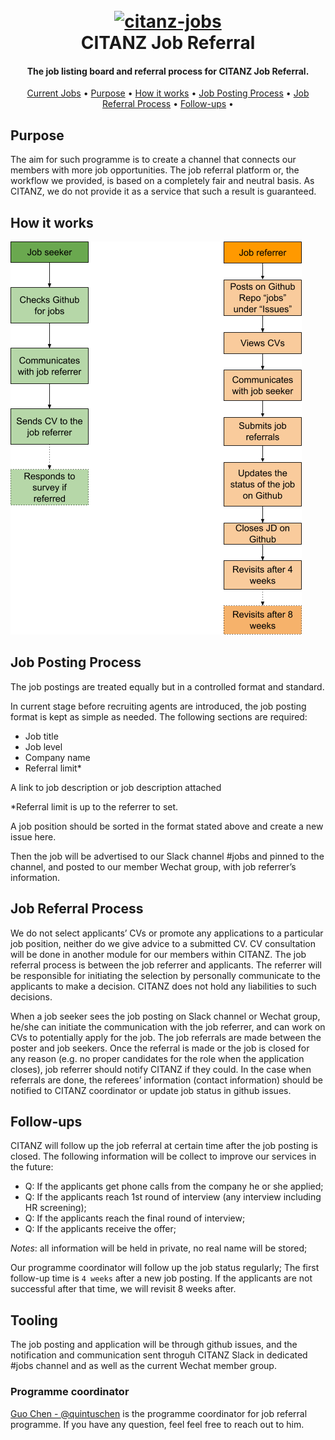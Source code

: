 <h1 align="center">
  <br>
  <a href="/"><img src="https://avatars3.githubusercontent.com/u/38709317?s=200&v=4" alt="citanz-jobs" width="100"></a>
  <br>
  CITANZ Job Referral 
  <br>
</h1>

<h4 align="center">The job listing board and referral process for CITANZ Job Referral. </h4>


<p align="center">
  <a href="https://github.com/CITANZ/jobs/issues">Current Jobs</a> •
  <a href="#key-features">Purpose</a> •
  <a href="#how-it-works">How it works</a> •
  <a href="#job-posting-process">Job Posting Process</a> •
  <a href="#job-referral-process">Job Referral Process</a> •
  <a href="#follow-ups">Follow-ups</a> •
</p>

## Purpose
The aim for such programme is to create a channel that connects our members with more job opportunities. The job referral platform or, the workflow we provided, is based on a completely fair and neutral basis. As CITANZ, we do not provide it as a service that such a result is guaranteed.


## How it works
<img src="https://github.com/CITANZ/jobs/blob/master/images/job_flow.png" alt="citanz-jobs-flow">

## Job Posting Process
The job postings are treated equally but in a controlled format and standard. 

In current stage before recruiting agents are introduced, the job posting format is kept as simple as needed. The following sections are required:

* Job title
* Job level
* Company name
* Referral limit*

A link to job description or job description attached

*Referral limit is up to the referrer to set.

A job position should be sorted in the format stated above and create a new issue here.

Then the job will be advertised to our Slack channel #jobs and pinned to the channel, and posted to our member Wechat group, with job referrer’s information. 


## Job Referral Process

We do not select applicants’ CVs or promote any applications to a particular job position, neither do we give advice to a submitted CV. CV consultation will be done in another module for our members within CITANZ. The job referral process is between the job referrer and applicants. The referrer will be responsible for initiating the selection by personally communicate to the applicants to make a decision. CITANZ does not hold any liabilities to such decisions.

When a job seeker sees the job posting on Slack channel or Wechat group, he/she can initiate the communication with the job referrer, and can work on CVs to potentially apply for the job. The job referrals are made between the poster and job seekers. Once the referral is made or the job is closed for any reason (e.g. no proper candidates for the role when the application closes), job referrer should notify CITANZ if they could. In the case when referrals are done, the referees’ information (contact information) should be notified to CITANZ coordinator or update job status in github issues.

## Follow-ups

CITANZ will follow up the job referral at certain time after the job posting is closed. The following information will be collect to improve our services in the future:

* Q: If the applicants get phone calls from the company he or she applied;
* Q: If the applicants reach 1st round of interview (any interview including HR screening);
* Q: If the applicants reach the final round of interview;
* Q: If the applicants receive the offer;

*Notes*: all information will be held in private, no real name will be stored; 

Our programme coordinator will follow up the job status regularly; The first follow-up time is `4 weeks` after a new job posting. If the applicants are not successful after that time, we will revisit 8 weeks after.

## Tooling
The job posting and application will be through github issues, and the notification and communication sent throguh CITANZ Slack in dedicated #jobs channel and as well as the current Wechat member group.

### Programme coordinator
<a href="mailto:guo.chen@cita.org.nz">Guo Chen - @quintuschen</a> is the programme coordinator for job referral programme. 
If you have any question, feel feel free to reach out to him.
